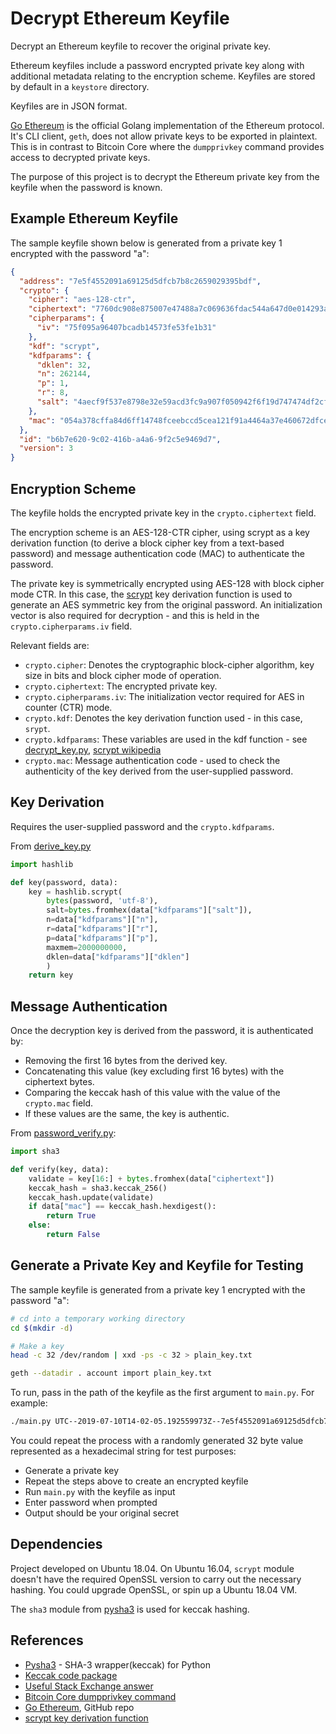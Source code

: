 # Decrypt Ethereum Keyfile
Decrypt an Ethereum keyfile to recover the original private key.

Ethereum keyfiles include a password encrypted private key along with additional metadata relating to the encryption scheme. Keyfiles are stored by default in a `keystore` directory.

Keyfiles are in JSON format.

[Go Ethereum][5] is the official Golang implementation of the Ethereum protocol. It's CLI client, `geth`, does not allow private keys to be exported in plaintext. This is in contrast to Bitcoin Core where the `dumpprivkey` command provides access to decrypted private keys.

The purpose of this project is to decrypt the Ethereum private key from the keyfile when the password is known.

Example Ethereum Keyfile
------------------------
The sample keyfile shown below is generated from a private key 1 encrypted with the password "a":

```json
{
  "address": "7e5f4552091a69125d5dfcb7b8c2659029395bdf",
  "crypto": {
    "cipher": "aes-128-ctr",
    "ciphertext": "7760dc908e875007e47488a7c069636fdac544a647d0e014293a98ec84c333f1",
    "cipherparams": {
      "iv": "75f095a96407bcadb14573fe53fe1b31"
    },
    "kdf": "scrypt",
    "kdfparams": {
      "dklen": 32,
      "n": 262144,
      "p": 1,
      "r": 8,
      "salt": "4aecf9f537e8798e32e59acd3fc9a907f050942f6f19d747474df2cf4f0906ef"
    },
    "mac": "054a378cffa84d6ff14748fceebccd5cea121f91a4464a37e460672dfce9c403"
  },
  "id": "b6b7e620-9c02-416b-a4a6-9f2c5e9469d7",
  "version": 3
}
```
Encryption Scheme
-----------------
The keyfile holds the encrypted private key in the `crypto.ciphertext` field.

The encryption scheme is an AES-128-CTR cipher, using scrypt as a key derivation function (to derive a block cipher key from a text-based password) and message authentication code (MAC) to authenticate the password.

The private key is symmetrically encrypted using AES-128 with block cipher mode CTR. In this case, the [scrypt][6] key derivation function is used to generate an AES symmetric key from the original password. An initialization vector is also required for decryption - and this is held in the `crypto.cipherparams.iv` field.

Relevant fields are:

* `crypto.cipher`: Denotes the cryptographic block-cipher algorithm, key size in bits and block cipher mode of operation.
* `crypto.ciphertext`: The encrypted private key.
* `crypto.cipherparams.iv`: The initialization vector required for AES in counter (CTR) mode.
* `crypto.kdf`: Denotes the key derivation function used - in this case, `srypt`.
* `crypto.kdfparams`: These variables are used in the kdf function - see [decrypt_key.py][8], [scrypt wikipedia][6]
* `crypto.mac`: Message authentication code - used to check the authenticity of the key derived from the user-supplied password.

Key Derivation
--------------
Requires the user-supplied password and the `crypto.kdfparams`.

From [derive_key.py][8]
```py
import hashlib

def key(password, data):
    key = hashlib.scrypt(
        bytes(password, 'utf-8'),
        salt=bytes.fromhex(data["kdfparams"]["salt"]),
        n=data["kdfparams"]["n"],
        r=data["kdfparams"]["r"],
        p=data["kdfparams"]["p"],
        maxmem=2000000000,
        dklen=data["kdfparams"]["dklen"]
        )
    return key  
```

Message Authentication
----------------------
Once the decryption key is derived from the password, it is authenticated by:

* Removing the first 16 bytes from the derived key.
* Concatenating this value (key excluding first 16 bytes) with the ciphertext bytes.
* Comparing the keccak hash of this value with the value of the `crypto.mac` field.
* If these values are the same, the key is authentic.

From [password_verify.py][7]:

```py
import sha3

def verify(key, data):
    validate = key[16:] + bytes.fromhex(data["ciphertext"])
    keccak_hash = sha3.keccak_256()
    keccak_hash.update(validate)
    if data["mac"] == keccak_hash.hexdigest():
        return True
    else:
        return False
```



Generate a Private Key and Keyfile for Testing
----------------------------------------------
The sample keyfile is generated from a private key 1 encrypted with the password "a":

```bash
# cd into a temporary working directory
cd $(mkdir -d)

# Make a key
head -c 32 /dev/random | xxd -ps -c 32 > plain_key.txt

geth --datadir . account import plain_key.txt
```
To run, pass in the path of the keyfile as the first argument to `main.py`. For example:

```bash
./main.py UTC--2019-07-10T14-02-05.192559973Z--7e5f4552091a69125d5dfcb7b8c2659029395bdf
```

You could repeat the process with a randomly generated 32 byte value represented as a hexadecimal string for test purposes:

* Generate a private key
* Repeat the steps above to create an encrypted keyfile
* Run `main.py` with the keyfile as input
* Enter password when prompted
* Output should be your original secret 

Dependencies
------------
Project developed on Ubuntu 18.04. On Ubuntu 16.04, `scrypt` module doesn't have the required OpenSSL version to carry out the necessary hashing. You could upgrade OpenSSL, or spin up a Ubuntu 18.04 VM.

The `sha3` module from [pysha3][1] is used for keccak hashing.

References
----------
* [Pysha3][1] - SHA-3 wrapper(keccak) for Python
* [Keccak code package][2]
* [Useful Stack Exchange answer][3]
* [Bitcoin Core dumpprivkey command][4]
* [Go Ethereum][5], GitHub repo
* [scrypt key derivation function][6]


[1]: https://pypi.org/project/pysha3/
[2]: https://github.com/XKCP/XKCP
[3]: https://ethereum.stackexchange.com/questions/3720/how-do-i-get-the-raw-private-key-from-my-mist-keystore-file
[4]: https://bitcoin.org/en/developer-reference#dumpprivkey
[5]: https://github.com/ethereum/go-ethereum
[6]: https://en.wikipedia.org/wiki/Scrypt
[7]: /password_verify.py
[8]: /derive_key.py
